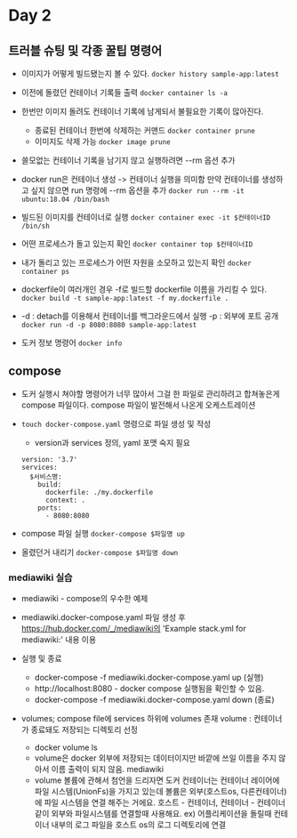 # Day 2
## 트러블 슈팅 및 각종 꿀팁 명령어

- 이미지가 어떻게 빌드됐는지 볼 수 있다.
`docker history sample-app:latest`

- 이전에 돌렸던 컨테이너 기록들 출력
`docker container ls -a`

- 한번만 이미지 돌려도 컨테이너 기록에 남게되서 불필요한 기록이 많아진다.
  - 종료된 컨테이너 한번에 삭제하는 커맨드
  `docker container prune`
  - 이미지도 삭제 가능
  `docker image prune`

- 쓸모없는 컨테이너 기록을 남기지 않고 실행하려면 --rm 옵션 추가
- docker run은 컨테이너 생성 -> 컨테이너 실행을 의미함 만약 컨테이너를 생성하고 싶지 않으면 run 명령에 --rm 옵션을 추가
`docker run --rm -it ubuntu:18.04 /bin/bash`

- 빌드된 이미지를 컨테이너로 실행
`docker container exec -it $컨테이너ID /bin/sh`

- 어떤 프로세스가 돌고 있는지 확인
`docker container top $컨테이너ID`

- 내가 돌리고 있는 프로세스가 어떤 자원을 소모하고 있는지 확인
`docker container ps`

- dockerfile이 여러개인 경우 -f로 빌드할 dockerfile 이름을 가리킬 수 있다.
`docker build -t sample-app:latest -f my.dockerfile .`

- -d : detach를 이용해서 컨테이너를 백그라운드에서 실행 -p : 외부에 포트 공개
`docker run -d -p 8080:8080 sample-app:latest`

- 도커 정보 명령어
`docker info`

## compose

- 도커 실행시 쳐야할 명령어가 너무 많아서 그걸 한 파일로 관리하려고 합쳐놓은게 compose 파일이다.
compose 파일이 발전해서 나온게 오케스트레이션

- `touch docker-compose.yaml` 명령으로 파일 생성 및 작성
  - version과 services 정의, yaml 포맷 숙지 필요
  ```
  version: '3.7'
  services:
    $서비스명:
      build:
        dockerfile: ./my.dockerfile
        context: .
      ports:
        - 8080:8080
  ```

- compose 파일 실행
`docker-compose $파일명 up`

- 올렸던거 내리기
`docker-compose $파일명 down`


### mediawiki 실습
- mediawiki - compose의 우수한 예제
- mediawiki.docker-compose.yaml 파일 생성 후 https://hub.docker.com/_/mediawiki의 'Example stack.yml for mediawiki:' 내용 이용

- 실행 및 종료
  - docker-compose -f mediawiki.docker-compose.yaml up (실행)
  - http://localhost:8080 - docker compose 실행됨을 확인할 수 있음.
  - docker-compose -f mediawiki.docker-compose.yaml down (종료)
- volumes; compose file에 services 하위에 volumes 존재 volume : 컨테이너가 종료돼도 저장되는 디렉토리 선정
  - docker volume ls
  - volume은 docker 외부에 저장되는 데이터이지만 바깥에 쓰일 이름을 주지 않아서 이름 출력이 되지 않음. mediawiki
  - volume
    볼륨에 관해서 첨언을 드리자면 도커 컨테이너는 컨테이너 레이어에 파일 시스템(UnionFs)을 가지고 있는데 볼륨은 외부(호스트os, 다른컨테이너)에 파일 시스템을 연결 해주는 거에요. 호스트 - 컨테이너, 컨테이너 - 컨테이너 같이 외부와 파일시스템를 연결할때 사용해요. ex) 어플리케이션을 돌릴때 컨테이너 내부의 로그 파일을 호스트 os의 로그 디렉토리에 연결